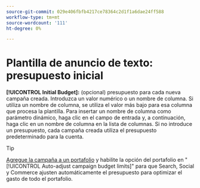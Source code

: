 ```yaml
---
source-git-commit: 029e406fbfb4217ce78364c2d1f1a6dae24ff588
workflow-type: tm+mt
source-wordcount: '111'
ht-degree: 0%

---
```

# Plantilla de anuncio de texto: presupuesto inicial

**[!UICONTROL Initial Budget]:** (opcional) presupuesto para cada nueva campaña creada. Introduzca un valor numérico o un nombre de columna. Si utiliza un nombre de columna, se utiliza el valor más bajo para esa columna que procesa la plantilla. Para insertar un nombre de columna como parámetro dinámico, haga clic en el campo de entrada y, a continuación, haga clic en un nombre de columna en la lista de columnas. Si no introduce un presupuesto, cada campaña creada utiliza el presupuesto predeterminado para la cuenta.

>[!TIP]
>
>[Agregue la campaña a un portafolio](/help/search-social-commerce/campaign-management/campaign-assign-to-portfolio.md) y habilite la opción del portafolio en &quot;[!UICONTROL Auto-adjust campaign budget limits]&quot; para que Search, Social y Commerce ajusten automáticamente el presupuesto para optimizar el gasto de todo el portafolio.
